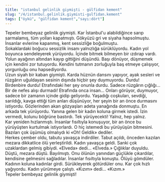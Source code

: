 ```yaml
---
title: "istanbul gelinlik giymişti - gülfidan kement"
slug: "/4/istanbul.gelinlik.giymisti-gulfidan.kement"
tags: ["öykü", "gülfidan kement","sayı:dört"]
---
```

Tepeler bembeyaz gelinlik giymişti. Kar İstanbul'u alabildiğince sarıp
sarmalamış, tüm yolları kapatmıştı. Gökyüzü gri ve siyaha hapsolmuştu.
İnsanlar evlerine kapanmış, kent sessizliğe boğulmuştu.\
Sokaklardaki boğucu sessizlik insanı yalnızlığa sürüklüyordu. Kadın yol
boyunca sendeleyerek yürüyordu. İçinde bitmek bilmeyen bir ızdırap
vardı. Yolun ayağının altından kayıp gittiğini düşündü. Başı dönüyor,
düşmemek için kendini zor tutuyordu. Kendini tutmanın zorluğuyla baş
etmeye çalışıyor, yorgunluğu onu hapsediyordu.\
Uzun siyah bir kaban giymişti. Karda hüznün dansını yapıyor, ayak
sesleri ve rüzgârın uğuldayan sesinin dışında hiçbir şey duymuyordu.
Durdu! Birdenbire durdu! Etrafındaki her şey onunla durdu. Sadece
rüzgârın çığlığı...\
Bir de nefes alışı durmadı! Etrafında onca insan... Onları görüyor,
duymuyor, sadece bir zamanın içinde gidip geliyordu. Yaşadığı coşkuları,
sevdiği, sarıldığı, kavga ettiği tüm anları düşünüyor, her şeyin bir an
önce durmasını istiyordu. Gözlerinden akan gözyaşları adeta yanağında
donmuştu. En arkada tek yürüyordu. Yanına gelen bir kadın koluna girmek
istedi. İzin vermedi, kolunu böğrüne bastırdı. Tek yürüyecekti! Yalnız,
hep yalnız.\
Kar yeniden hızlanmıştı. İnsanlar fısıltıyla konuşuyor, bir an önce bu
yürüyüşten kurtulmak istiyorlardı. O hiç istemedi bu yürüyüşün
bitmesini. Bazıları çok üşümüş olmalıydı ki «Oh! Geldik» dediler.\
Herkes çember oldu, tabutu yavaşça indirdiler. Tabut açıldı, önceden
kazılan mezara dikkatlice ölü yerleştirildi. Kadın yavaşça geldi. Sanki
çok uzaklardan gelmiş gibiydi. «Elveda» dedi... «Elveda.» Çığlıklar
duyuldu. Düştü, mezara düştü. Bayılmıştı. Onu ölünün yanından güçlükle
çıkardılar, kendisine gelmesini sağladılar. İnsanlar fısıltıyla konuştu.
Ölüyü gömdüler.\
Kadının koluna kadınlar girdi. Sürükleyerek götürdüler onu. Kar çok
hızlı yağıyordu. Kadın yürümeye çalıştı. «Kızım» dedi... «Kızım.»\
Tepeler bembeyaz gelinlik giymişti!


